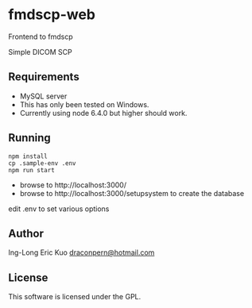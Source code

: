 # fmdscp-web
Frontend to fmdscp

Simple DICOM SCP

## Requirements
- MySQL server
- This has only been tested on Windows.
- Currently using node 6.4.0 but higher should work.

## Running
```
npm install
cp .sample-env .env
npm run start
```
- browse to http://localhost:3000/
- browse to http://localhost:3000/setupsystem to create the database

edit .env to set various options
## Author
Ing-Long Eric Kuo <draconpern@hotmail.com>

## License
This software is licensed under the GPL.
